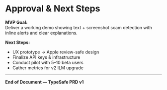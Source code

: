 # Approval & Next Steps

**MVP Goal:**  
Deliver a working demo showing text + screenshot scam detection with inline alerts and clear explanations.

**Next Steps:**  
- UX prototype → Apple review-safe design  
- Finalize API keys & infrastructure  
- Conduct pilot with 5–10 beta users  
- Gather metrics for v2 ILM upgrade  

---

**End of Document — TypeSafe PRD v1**  

